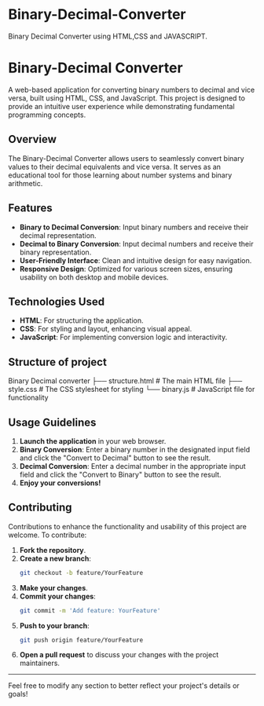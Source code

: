 # Binary-Decimal-Converter
Binary Decimal Converter using HTML,CSS and JAVASCRIPT.
# Binary-Decimal Converter

A web-based application for converting binary numbers to decimal and vice versa, built using HTML, CSS, and JavaScript. This project is designed to provide an intuitive user experience while demonstrating fundamental programming concepts.



## Overview

The Binary-Decimal Converter allows users to seamlessly convert binary values to their decimal equivalents and vice versa. It serves as an educational tool for those learning about number systems and binary arithmetic.

## Features

- **Binary to Decimal Conversion**: Input binary numbers and receive their decimal representation.
- **Decimal to Binary Conversion**: Input decimal numbers and receive their binary representation.
- **User-Friendly Interface**: Clean and intuitive design for easy navigation.
- **Responsive Design**: Optimized for various screen sizes, ensuring usability on both desktop and mobile devices.

## Technologies Used

- **HTML**: For structuring the application.
- **CSS**: For styling and layout, enhancing visual appeal.
- **JavaScript**: For implementing conversion logic and interactivity.


## Structure of project
Binary Decimal converter
├── structure.html       # The main HTML file
├── style.css        # The CSS stylesheet for styling
└── binary.js        # JavaScript file for functionality
## Usage Guidelines

1. **Launch the application** in your web browser.
2. **Binary Conversion**: Enter a binary number in the designated input field and click the "Convert to Decimal" button to see the result.
3. **Decimal Conversion**: Enter a decimal number in the appropriate input field and click the "Convert to Binary" button to see the result.
4. **Enjoy your conversions!**

## Contributing

Contributions to enhance the functionality and usability of this project are welcome. To contribute:

1. **Fork the repository**.
2. **Create a new branch**:
   ```bash
   git checkout -b feature/YourFeature
   ```
3. **Make your changes**.
4. **Commit your changes**:
   ```bash
   git commit -m 'Add feature: YourFeature'
   ```
5. **Push to your branch**:
   ```bash
   git push origin feature/YourFeature
   ```
6. **Open a pull request** to discuss your changes with the project maintainers.

---

Feel free to modify any section to better reflect your project's details or goals!
